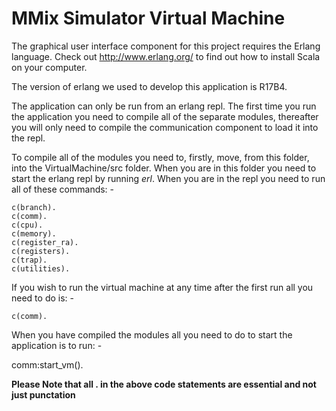 MMix Simulator Virtual Machine
==============================

The graphical user interface component for this project requires the Erlang language. Check out http://www.erlang.org/ to find out how to install Scala on your computer.

The version of erlang we used to develop this application is R17B4.

The application can only be run from an erlang repl. The first time you run the application you need to compile all of the separate modules, thereafter you will only need to compile the communication component to load it into the repl.

To compile all of the modules you need to, firstly, move, from this folder, into the VirtualMachine/src folder. When you are in this folder you need to start the erlang repl by running *erl*. When you are in the repl you need to run all of these commands: -

```
c(branch).
c(comm).
c(cpu).
c(memory).
c(register_ra).
c(registers).
c(trap).
c(utilities).
```

If you wish to run the virtual machine at any time after the first run all you need to do is: -

```
c(comm).
```

When you have compiled the modules all you need to do to start the application is to run: -

comm:start_vm().


**Please Note that all . in the above code statements are essential and not just punctation**